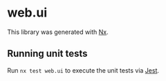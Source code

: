 # web.ui

This library was generated with [Nx](https://nx.dev).

## Running unit tests

Run `nx test web.ui` to execute the unit tests via [Jest](https://jestjs.io).
